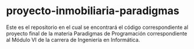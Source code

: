 # proyecto-inmobiliaria-paradigmas
Este es el repositorio en el cual se encontrará el código correspondiente al proyecto final de la materia Paradigmas de Programación correspondiente al Módulo VI de la carrera de Ingeniería en Informática.
